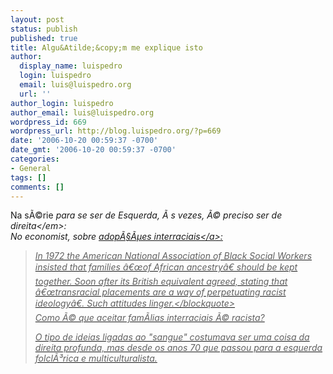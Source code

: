 ```yaml
---
layout: post
status: publish
published: true
title: Algu&Atilde;&copy;m me explique isto
author:
  display_name: luispedro
  login: luispedro
  email: luis@luispedro.org
  url: ''
author_login: luispedro
author_email: luis@luispedro.org
wordpress_id: 669
wordpress_url: http://blog.luispedro.org/?p=669
date: '2006-10-20 00:59:37 -0700'
date_gmt: '2006-10-20 00:59:37 -0700'
categories:
- General
tags: []
comments: []
---
```

<p>Na s&Atilde;&copy;rie <em>para se ser de Esquerda, &Atilde;&nbsp;s vezes, &Atilde;&copy; preciso ser de direita<&#47;em>:<br />
No economist, sobre <a href="http:&#47;&#47;economist.com&#47;world&#47;britain&#47;displaystory.cfm?story_id=8057944">adop&Atilde;&sect;&Atilde;&micro;es interraciais<&#47;a>:</p>
<blockquote><p>In 1972 the American National Association of Black Social Workers insisted that families &acirc;&euro;&oelig;of African ancestry&acirc;&euro; should be kept together. Soon after its British equivalent agreed, stating that &acirc;&euro;&oelig;transracial placements are a way of perpetuating racist ideology&acirc;&euro;. Such attitudes linger.<&#47;blockquote><br />
Como &Atilde;&copy; que aceitar fam&Atilde;&shy;lias interraciais &Atilde;&copy; racista?</p>
<p>O tipo de ideias ligadas ao "sangue" costumava ser uma coisa da direita profunda, mas desde os anos 70 que passou para a esquerda folcl&Atilde;&sup3;rica e multiculturalista.</p>
